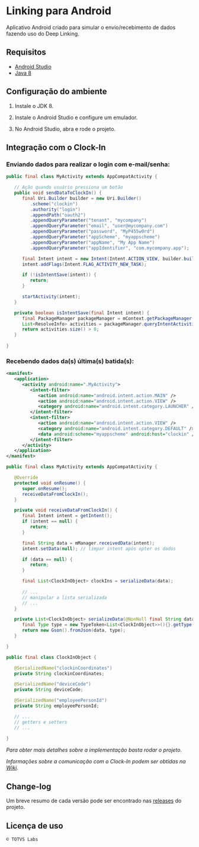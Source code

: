 # Linking para Android

Aplicativo Android criado para simular o envio/recebimento de dados fazendo uso do Deep Linking.

## Requisitos

- [Android Studio](https://developer.android.com/studio)
- [Java 8](https://www.oracle.com/technetwork/pt/java/javase/downloads/index.html)

## Configuração do ambiente

1. Instale o JDK 8.

2. Instale o Android Studio e configure um emulador.

3. No Android Studio, abra e rode o projeto.

## Integração com o Clock-In

### Enviando dados para realizar o login com e-mail/senha:

```java
public final class MyActivity extends AppCompatActivity {

   // Ação quando usuário pressiona um botão
   public void sendDataToClockIn() {
      final Uri.Builder builder = new Uri.Builder()
         .scheme("clockin")
         .authority("login")
         .appendPath("oauth2")
         .appendQueryParameter("tenant", "mycompany")
         .appendQueryParameter("email", "user@mycompany.com")
         .appendQueryParameter("password", "MyP455w0rd")
         .appendQueryParameter("appScheme", "myappscheme")
         .appendQueryParameter("appName", "My App Name")
         .appendQueryParameter("appIdentifier", "com.mycompany.app");

      final Intent intent = new Intent(Intent.ACTION_VIEW, builder.build());
      intent.addFlags(Intent.FLAG_ACTIVITY_NEW_TASK);

      if (!isIntentSave(intent)) {
         return;
      }

      startActivity(intent);
   }

   private boolean isIntentSave(final Intent intent) {
      final PackageManager packageManager = mContext.getPackageManager();
      List<ResolveInfo> activities = packageManager.queryIntentActivities(intent, 0);
      return activities.size() > 0;
   }
	
}
```

### Recebendo dados da(s) última(s) batida(s):

```xml
<manifest>
   <application>
      <activity android:name=".MyActivity">
         <intent-filter>
            <action android:name="android.intent.action.MAIN" />
            <action android:name="android.intent.action.VIEW" />
            <category android:name="android.intent.category.LAUNCHER" />
         </intent-filter>
         <intent-filter>
            <action android:name="android.intent.action.VIEW" />
            <category android:name="android.intent.category.DEFAULT" />
            <data android:scheme="myappscheme" android:host="clockin" />
         </intent-filter>
      </activity>
   </application>
</manifest>
```

```java
public final class MyActivity extends AppCompatActivity {

   @Override
   protected void onResume() {
      super.onResume();
      receiveDataFromClockIn();
   }

   private void receiveDataFromClockIn() {
      final Intent intent = getIntent();
      if (intent == null) {
         return;
      }

      final String data = mManager.receivedData(intent);
      intent.setData(null); // limpar intent após opter os dados

      if (data == null) {
         return;
      }

      final List<ClockInObject> clockIns = serializeData(data);
      
      // ...
      // manipular a lista serializada
      // ...
   }

   private List<ClockInObject> serializeData(@NonNull final String data) {
      final Type type = new TypeToken<List<ClockInObject>>(){}.getType();
      return new Gson().fromJson(data, type);
   }

}

public final class ClockInObject {

   @SerializedName("clockinCoordinates")
   private String clockinCoordinates;

   @SerializedName("deviceCode")
   private String deviceCode;

   @SerializedName("employeePersonId")
   private String employeePersonId;

   // ...
   // getters e setters
   // ...
	
}
```
 
*Para obter mais detalhes sobre a implementação basta rodar o projeto.*

*Informações sobre a comunicação com o Clock-In podem ser obtidas na [Wiki](https://github.com/totvslabs/clockin-deep-linking-android/wiki).*

## Change-log

Um breve resumo de cada versão pode ser encontrado nas [releases](https://github.com/totvslabs/clockin-deep-linking-android/releases) do projeto.

## Licença de uso

```
© TOTVS Labs
```
